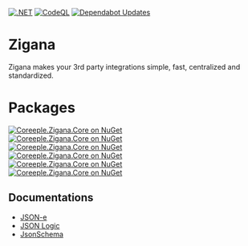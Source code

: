 [![.NET](https://github.com/Coreeple/zigana/actions/workflows/dotnet.yml/badge.svg)](https://github.com/Coreeple/zigana/actions/workflows/dotnet.yml)
[![CodeQL](https://github.com/Coreeple/zigana/actions/workflows/github-code-scanning/codeql/badge.svg)](https://github.com/Coreeple/zigana/actions/workflows/github-code-scanning/codeql)
[![Dependabot Updates](https://github.com/Coreeple/zigana/actions/workflows/dependabot/dependabot-updates/badge.svg)](https://github.com/Coreeple/zigana/actions/workflows/dependabot/dependabot-updates)

# Zigana

Zigana makes your 3rd party integrations simple, fast, centralized and standardized.

# Packages

[![Coreeple.Zigana.Core on NuGet](https://img.shields.io/nuget/v/Coreeple.Zigana.Core?label=Coreeple.Zigana.Core)](https://www.nuget.org/packages/Coreeple.Zigana.Core)\
[![Coreeple.Zigana.Core on NuGet](https://img.shields.io/nuget/v/Coreeple.Zigana.AspNet?label=Coreeple.Zigana.AspNet)](https://www.nuget.org/packages/Coreeple.Zigana.AspNet)\
[![Coreeple.Zigana.Core on NuGet](https://img.shields.io/nuget/v/Coreeple.Zigana.Data?label=Coreeple.Zigana.Data)](https://www.nuget.org/packages/Coreeple.Zigana.Data)\
[![Coreeple.Zigana.Core on NuGet](https://img.shields.io/nuget/v/Coreeple.Zigana.Data.Postgresql?label=Coreeple.Zigana.Data.Postgresql)](https://www.nuget.org/packages/Coreeple.Zigana.Data.Postgresql)\
[![Coreeple.Zigana.Core on NuGet](https://img.shields.io/nuget/v/Coreeple.Zigana.EndpointProcessor?label=Coreeple.Zigana.EndpointProcessor)](https://www.nuget.org/packages/Coreeple.Zigana.EndpointProcessor)\
[![Coreeple.Zigana.Core on NuGet](https://img.shields.io/nuget/v/Coreeple.Zigana.Services?label=Coreeple.Zigana.Services)](https://www.nuget.org/packages/Coreeple.Zigana.Services)

## Documentations

* [JSON-e](https://docs.json-everything.net/json-e/basics/)
* [JSON Logic](https://docs.json-everything.net/logic/basics/)
* [JsonSchema](https://docs.json-everything.net/schema/basics/)
